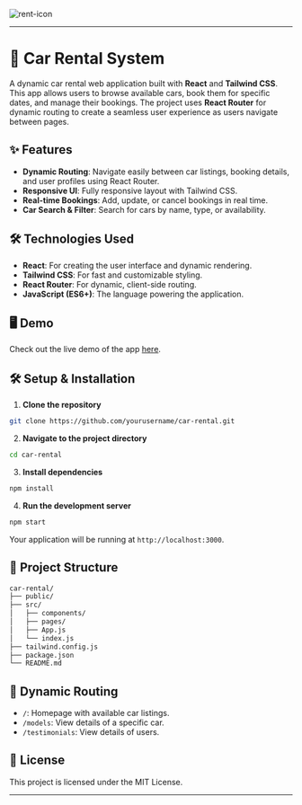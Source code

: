 ![rent-icon](https://github.com/user-attachments/assets/6478a63d-34bf-4635-a6b0-d68df7c41278)

---

# 🚗 Car Rental System

A dynamic car rental web application built with **React** and **Tailwind CSS**. This app allows users to browse available cars, book them for specific dates, and manage their bookings. The project uses **React Router** for dynamic routing to create a seamless user experience as users navigate between pages.

## ✨ Features

- **Dynamic Routing**: Navigate easily between car listings, booking details, and user profiles using React Router.
- **Responsive UI**: Fully responsive layout with Tailwind CSS.
- **Real-time Bookings**: Add, update, or cancel bookings in real time.
- **Car Search & Filter**: Search for cars by name, type, or availability.

## 🛠️ Technologies Used

- **React**: For creating the user interface and dynamic rendering.
- **Tailwind CSS**: For fast and customizable styling.
- **React Router**: For dynamic, client-side routing.
- **JavaScript (ES6+)**: The language powering the application.

## 🖥️ Demo

Check out the live demo of the app [here](#).


## 🛠️ Setup & Installation

1. **Clone the repository**

```bash
git clone https://github.com/yourusername/car-rental.git
```

2. **Navigate to the project directory**

```bash
cd car-rental
```

3. **Install dependencies**

```bash
npm install
```

4. **Run the development server**

```bash
npm start
```

Your application will be running at `http://localhost:3000`.

## 📁 Project Structure

```bash
car-rental/
├── public/
├── src/
│   ├── components/
│   ├── pages/
│   ├── App.js
│   └── index.js
├── tailwind.config.js
├── package.json
└── README.md
```

## 🔄 Dynamic Routing

- `/`: Homepage with available car listings.
- `/models`: View details of a specific car.
- `/testimonials`: View details of users.

## 📝 License

This project is licensed under the MIT License.

---

